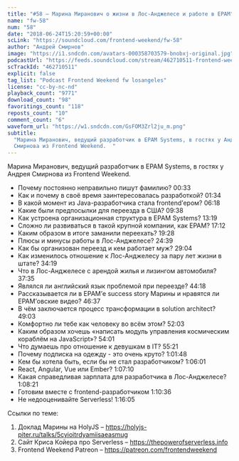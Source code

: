 ```yaml
---
title: "#58 – Марина Миранович о жизни в Лос-Анджелесе и работе в EPAM"
name: "fw-58"
num: "58"
date: "2018-06-24T15:20:59+00:00"
scLink: "https://soundcloud.com/frontend-weekend/fw-58"
author: "Андрей Смирнов"
image: "https://i1.sndcdn.com/avatars-000358703579-bnobxj-original.jpg"
podcastUrl: "https://feeds.soundcloud.com/stream/462710511-frontend-weekend-fw-58.m4a"
scTrackId: "462710511"
explicit: false
tag_list: "Podcast Frontend Weekend fw losangeles"
license: "cc-by-nc-nd"
playback_count: "9771"
download_count: "98"
favoritings_count: "118"
reposts_count: "10"
comment_count: "6"
waveform_url: "https://w1.sndcdn.com/GsFOM3Zrl2ju_m.png"
subtitle:
  "Марина Миранович, ведущий разработчик в EPAM Systems, в гостях у Андрея
  Смирнова из Frontend Weekend.  "
---
```


Марина Миранович, ведущий разработчик в EPAM Systems, в гостях у Андрея Смирнова
из Frontend Weekend.

- Почему постоянно неправильно пишут фамилию?
  <timecode sec="33">00:33</timecode>
- Как и почему в своё время заинтересовалась разработкой?
  <timecode sec="94">01:34</timecode>
- В какой момент из Java-разработчика стала frontend’ером?
  <timecode sec="378">06:18</timecode>
- Какие были предпосылки для переезда в США?
  <timecode sec="578">09:38</timecode>
- Как устроена организационная структура в EPAM Systems?
  <timecode sec="799">13:19</timecode>
- Сложно ли развиваться в такой крупной компании, как EPAM?
  <timecode sec="1032">17:12</timecode>
- Каким образом в итоге заманили переехать?
  <timecode sec="1168">19:28</timecode>
- Плюсы и минусы работы в Лос-Анджелесе? <timecode sec="1479">24:39</timecode>
- Как бы организован переезд и кем работает муж?
  <timecode sec="1744">29:04</timecode>
- Как изменилось отношение к Лос-Анджелесу за пару лет жизни в штате?
  <timecode sec="2059">34:19</timecode>
- Что в Лос-Анджелесе с арендой жилья и лизингом автомобиля?
  <timecode sec="2255">37:35</timecode>
- Являлся ли английский язык проблемой при переезде?
  <timecode sec="2658">44:18</timecode>
- Рассказывается ли в EPAM’е success story Марины и нравятся ли EPAM’овские
  видео? <timecode sec="2797">46:37</timecode>
- В чём заключается процесс трансформации в solution architect?
  <timecode sec="2943">49:03</timecode>
- Комфортно ли тебе как человеку во всём этом?
  <timecode sec="3123">52:03</timecode>
- Каким образом хочешь «написать модуль управления космическим кораблём на
  JavaScript»? <timecode sec="3241">54:01</timecode>
- Что думаешь про отношение к девушкам в IT?
  <timecode sec="3321">55:21</timecode>
- Почему подписка на одежду - это очень круто?
  <timecode sec="3708">1:01:48</timecode>
- Кем бы хотела быть, если бы не стал разработчиком?
  <timecode sec="3961">1:06:01</timecode>
- React, Angular, Vue или Ember? <timecode sec="4030">1:07:10</timecode>
- Какая справедливая зарплата для разработчика в Лос-Анджелесе?
  <timecode sec="4101">1:08:21</timecode>
- Готовим вместе с frontend-разработчиком
  <timecode sec="4236">1:10:36</timecode>
- Не недооценивайте Serverless! <timecode sec="4565">1:16:05</timecode>

Ссылки по теме:

1. Доклад Марины на HolyJS –
   <https://holyjs-piter.ru/talks/5cyioitrdyamiisaeasmug>
2. Сайт Криса Койера про Serverless – <https://thepowerofserverless.info>
3. Frontend Weekend Patreon – <https://patreon.com/frontendweekend>
